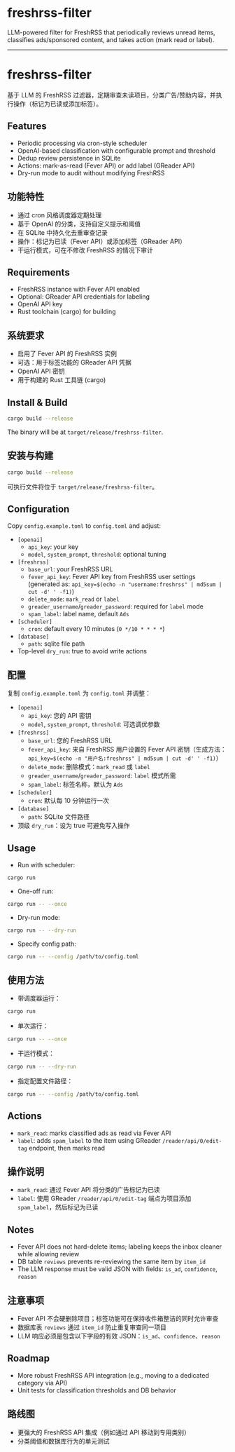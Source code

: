 # freshrss-filter

LLM-powered filter for FreshRSS that periodically reviews unread items, classifies ads/sponsored content, and takes action (mark read or label).

---

# freshrss-filter

基于 LLM 的 FreshRSS 过滤器，定期审查未读项目，分类广告/赞助内容，并执行操作（标记为已读或添加标签）。

## Features

- Periodic processing via cron-style scheduler
- OpenAI-based classification with configurable prompt and threshold
- Dedup review persistence in SQLite
- Actions: mark-as-read (Fever API) or add label (GReader API)
- Dry-run mode to audit without modifying FreshRSS

## 功能特性

- 通过 cron 风格调度器定期处理
- 基于 OpenAI 的分类，支持自定义提示和阈值
- 在 SQLite 中持久化去重审查记录
- 操作：标记为已读（Fever API）或添加标签（GReader API）
- 干运行模式，可在不修改 FreshRSS 的情况下审计

## Requirements

- FreshRSS instance with Fever API enabled
- Optional: GReader API credentials for labeling
- OpenAI API key
- Rust toolchain (cargo) for building

## 系统要求

- 启用了 Fever API 的 FreshRSS 实例
- 可选：用于标签功能的 GReader API 凭据
- OpenAI API 密钥
- 用于构建的 Rust 工具链 (cargo)

## Install & Build

```bash
cargo build --release
```

The binary will be at `target/release/freshrss-filter`.

## 安装与构建

```bash
cargo build --release
```

可执行文件将位于 `target/release/freshrss-filter`。

## Configuration

Copy `config.example.toml` to `config.toml` and adjust:

- `[openai]`
  - `api_key`: your key
  - `model`, `system_prompt`, `threshold`: optional tuning
- `[freshrss]`
  - `base_url`: your FreshRSS URL
  - `fever_api_key`: Fever API key from FreshRSS user settings (generated as: `api_key=$(echo -n "username:freshrss" | md5sum | cut -d' ' -f1)`)
  - `delete_mode`: `mark_read` or `label`
  - `greader_username`/`greader_password`: required for `label` mode
  - `spam_label`: label name, default `Ads`
- `[scheduler]`
  - `cron`: default every 10 minutes (`0 */10 * * * *`)
- `[database]`
  - `path`: sqlite file path
- Top-level `dry_run`: true to avoid write actions

## 配置

复制 `config.example.toml` 为 `config.toml` 并调整：

- `[openai]`
  - `api_key`: 您的 API 密钥
  - `model`, `system_prompt`, `threshold`: 可选调优参数
- `[freshrss]`
  - `base_url`: 您的 FreshRSS URL
  - `fever_api_key`: 来自 FreshRSS 用户设置的 Fever API 密钥（生成方法：`api_key=$(echo -n "用户名:freshrss" | md5sum | cut -d' ' -f1)`）
  - `delete_mode`: 删除模式：`mark_read` 或 `label`
  - `greader_username`/`greader_password`: `label` 模式所需
  - `spam_label`: 标签名称，默认为 `Ads`
- `[scheduler]`
  - `cron`: 默认每 10 分钟运行一次
- `[database]`
  - `path`: SQLite 文件路径
- 顶级 `dry_run`：设为 true 可避免写入操作

## Usage

- Run with scheduler:
```bash
cargo run
```
- One-off run:
```bash
cargo run -- --once
```
- Dry-run mode:
```bash
cargo run -- --dry-run
```
- Specify config path:
```bash
cargo run -- --config /path/to/config.toml
```

## 使用方法

- 带调度器运行：
```bash
cargo run
```
- 单次运行：
```bash
cargo run -- --once
```
- 干运行模式：
```bash
cargo run -- --dry-run
```
- 指定配置文件路径：
```bash
cargo run -- --config /path/to/config.toml
```

## Actions

- `mark_read`: marks classified ads as read via Fever API
- `label`: adds `spam_label` to the item using GReader `/reader/api/0/edit-tag` endpoint, then marks read

## 操作说明

- `mark_read`: 通过 Fever API 将分类的广告标记为已读
- `label`: 使用 GReader `/reader/api/0/edit-tag` 端点为项目添加 `spam_label`，然后标记为已读

## Notes

- Fever API does not hard-delete items; labeling keeps the inbox cleaner while allowing review
- DB table `reviews` prevents re-reviewing the same item by `item_id`
- The LLM response must be valid JSON with fields: `is_ad`, `confidence`, `reason`

## 注意事项

- Fever API 不会硬删除项目；标签功能可在保持收件箱整洁的同时允许审查
- 数据库表 `reviews` 通过 `item_id` 防止重复审查同一项目
- LLM 响应必须是包含以下字段的有效 JSON：`is_ad`、`confidence`、`reason`

## Roadmap

- More robust FreshRSS API integration (e.g., moving to a dedicated category via API)
- Unit tests for classification thresholds and DB behavior

## 路线图

- 更强大的 FreshRSS API 集成（例如通过 API 移动到专用类别）
- 分类阈值和数据库行为的单元测试

